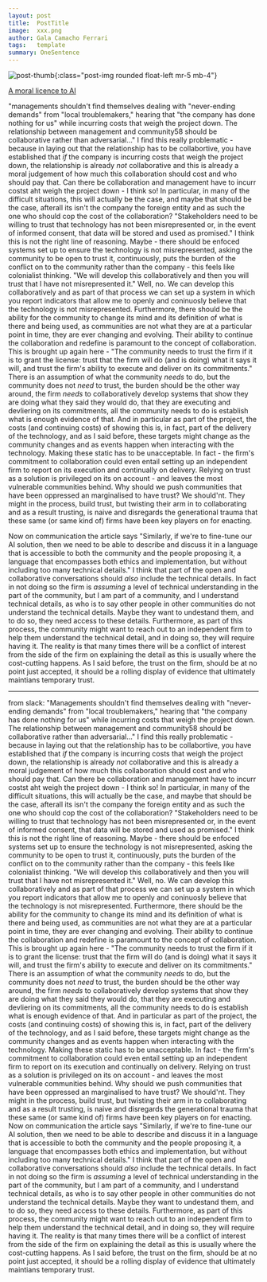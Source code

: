 ```yaml
---
layout: post
title:  PostTitle
image:  xxx.png
author: Gala Camacho Ferrari
tags:   template
summary: OneSentence
---
```


![post-thumb]({{site.baseurl}}/assets/images/thoughts/a_moral_license_for_ai.png){:class="post-img rounded float-left mr-5 mb-4"}

[A moral licence to AI](https://www2.deloitte.com/content/dam/insights/us/articles/APAC43039_Ethics-and-AI/DI_APAC43039_Ethics-and-AI.pdf)


"managements shouldn't find themselves dealing with "never-ending demands" from "local troublemakers," hearing that "the company has done nothing for us" while incurring costs that weigh the project down. The relationship between management and community58 should be collaborative rather than adversarial..."
I find this really problematic - because in laying out that the relationship has to be collabortive, you have established that _if_ the company is incurring costs that weigh the project down, the relationship is already _not_ collaborative and this is already a moral judgement of how much this collaboration should cost and who should pay that. Can there be collaboration and management have to incurr costst aht weigh the project down - I think so! In particular, in many of the difficult situations, this will actually be the case, and maybe that should be the case, afterall its isn't the company the foreign entity and as such the one who should cop the cost of the collaboration?
"Stakeholders need to be willing to trust that technology has not been misrepresented or, in the event of informed consent, that data will be stored and used as promised." I think this is not the right line of reasoning. Maybe - there should be enfoced systems set up to ensure the technology is not misrepresented, asking the community to be open to trust it, continuously, puts the burden of the conflict on to the community rather than the company - this feels like colonialist thinking. "We will develop this collaboratively and then you will trust that I have not misrepresented it." Well, no. We can develop this collaboratively and as part of that process we can set up a system in which you report indicators that allow me to openly and coninuosly believe that the technology is not misrepresented. Furthermore, there should be the ability for the community to change its mind and its definition of what is there and being used, as communities are not what they are at a particular point in time, they are ever changing and evolving. Their ability to continue the collaboration and redefine is paramount to the concept of collaboration. 
This is brought up again here - "The community needs to trust the firm if it is to grant the license: trust that the firm will do (and is doing) what it says it will, and trust the firm's ability to execute and deliver on its commitments." There is an assumption of what the community _needs_ to do, but the community does not _need_ to trust, the burden should be the other way around, the firm _needs_ to collaboratively develop systems that show they are doing what they said they would do, that they are executing and devliering on its commitments, all the community needs to do is establish what is enough evidence of that. And in particular as part of the project, the costs (and continuing costs) of showing this is, in fact, part of the delivery of the technology, and as I said before, these targets might change as the community changes and as events happen when interacting with the technology. Making these static has to be unacceptable. 
In fact - the firm's commitment to collaboration could even entail setting up an independent firm to report on its execution and continually on delivery. 
Relying on trust as a solution is privileged on its on account - and leaves the most vulnerable communities behind. Why should we push communities that have been oppressed an marginalised to have trust? We should'nt. They might in the process, build trust, but twisting their arm in to collaborating and as a result trusting, is naive and disregards the generational trauma that these same (or same kind of) firms have been key players on for enacting. 

Now on communication the article says "Similarly, if we're to fine-tune our AI solution, then we need to be able to describe and discuss it in a language that is accessible to both the community and the people proposing it, a language that encompasses both ethics and implementation, but without including too many technical details." I think that part of the open and collaborative conversations should *also* include the technical details. In fact in not doing so the firm is _assuming_ a level of technical understanding in the part of the community, but I am part of a community, and I understand technical details, as who is to say other people in other communities do not understand the technical details. Maybe they want to undestand them,  and to do so, they need access to these details. Furthermore, as part of this process, the community might want to reach out to an independent firm to help them understand the technical detail, and in doing so, they will require having it. The reality is that many times there will be a conflict of interest from the side of the firm on explaining the detail as this is usually where the cost-cutting happens. As I said before, the trust on the firm, should be at no point just accepted, it should be a rolling display of evidence that ultimately maintians temporary trust.

----- 
from slack: 
"Managements shouldn't find themselves dealing with "never-ending demands" from "local troublemakers," hearing that "the company has done nothing for us" while incurring costs that weigh the project down. The relationship between management and community58 should be collaborative rather than adversarial..."
I find this really problematic - because in laying out that the relationship has to be collabortive, you have established that _if_ the company is incurring costs that weigh the project down, the relationship is already _not_ collaborative and this is already a moral judgement of how much this collaboration should cost and who should pay that. Can there be collaboration and management have to incurr costst aht weigh the project down - I think so! In particular, in many of the difficult situations, this will actually be the case, and maybe that should be the case, afterall its isn't the company the foreign entity and as such the one who should cop the cost of the collaboration?
"Stakeholders need to be willing to trust that technology has not been misrepresented or, in the event of informed consent, that data will be stored and used as promised." I think this is not the right line of reasoning. Maybe - there should be enfoced systems set up to ensure the technology is not misrepresented, asking the community to be open to trust it, continuously, puts the burden of the conflict on to the community rather than the company - this feels like colonialist thinking. "We will develop this collaboratively and then you will trust that I have not misrepresented it." Well, no. We can develop this collaboratively and as part of that process we can set up a system in which you report indicators that allow me to openly and coninuosly believe that the technology is not misrepresented. Furthermore, there should be the ability for the community to change its mind and its definition of what is there and being used, as communities are not what they are at a particular point in time, they are ever changing and evolving. Their ability to continue the collaboration and redefine is paramount to the concept of collaboration. 
This is brought up again here - "The community needs to trust the firm if it is to grant the license: trust that the firm will do (and is doing) what it says it will, and trust the firm's ability to execute and deliver on its commitments." There is an assumption of what the community _needs_ to do, but the community does not _need_ to trust, the burden should be the other way around, the firm _needs_ to collaboratively develop systems that show they are doing what they said they would do, that they are executing and devliering on its commitments, all the community needs to do is establish what is enough evidence of that. And in particular as part of the project, the costs (and continuing costs) of showing this is, in fact, part of the delivery of the technology, and as I said before, these targets might change as the community changes and as events happen when interacting with the technology. Making these static has to be unacceptable. 
In fact - the firm's commitment to collaboration could even entail setting up an independent firm to report on its execution and continually on delivery. 
Relying on trust as a solution is privileged on its on account - and leaves the most vulnerable communities behind. Why should we push communities that have been oppressed an marginalised to have trust? We should'nt. They might in the process, build trust, but twisting their arm in to collaborating and as a result trusting, is naive and disregards the generational trauma that these same (or same kind of) firms have been key players on for enacting. 
Now on communication the article says "Similarly, if we're to fine-tune our AI solution, then we need to be able to describe and discuss it in a language that is accessible to both the community and the people proposing it, a language that encompasses both ethics and implementation, but without including too many technical details." I think that part of the open and collaborative conversations should *also* include the technical details. In fact in not doing so the firm is _assuming_ a level of technical understanding in the part of the community, but I am part of a community, and I understand technical details, as who is to say other people in other communities do not understand the technical details. Maybe they want to undestand them,  and to do so, they need access to these details. Furthermore, as part of this process, the community might want to reach out to an independent firm to help them understand the technical detail, and in doing so, they will require having it. The reality is that many times there will be a conflict of interest from the side of the firm on explaining the detail as this is usually where the cost-cutting happens. As I said before, the trust on the firm, should be at no point just accepted, it should be a rolling display of evidence that ultimately maintians temporary trust.